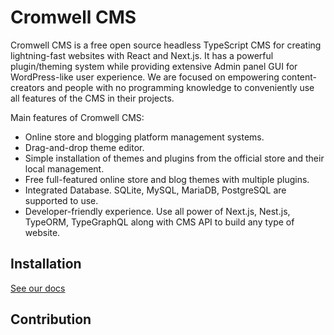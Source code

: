 # Cromwell CMS

Cromwell CMS is a free open source headless TypeScript CMS for creating lightning-fast websites with React and Next.js. It has a powerful plugin/theming system while providing extensive Admin panel GUI for WordPress-like user experience. 
We are focused on empowering content-creators and people with no programming knowledge to conveniently use all features of the CMS in their projects.

Main features of Cromwell CMS:
- Online store and blogging platform management systems.
- Drag-and-drop theme editor.
- Simple installation of themes and plugins from the official store and their local management.
- Free full-featured online store and blog themes with multiple plugins.
- Integrated Database. SQLite, MySQL, MariaDB, PostgreSQL are supported to use.
- Developer-friendly experience. Use all power of Next.js, Nest.js, TypeORM, TypeGraphQL along with CMS API to build any type of website.   

## Installation

[See our docs](https://cromwellcms.com/docs/overview/installation)

## Contribution